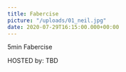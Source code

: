 ```yaml
---
title: Fabercise
picture: "/uploads/01_neil.jpg"
date: 2020-07-29T16:15:00.000+00:00
---
```


5min Fabercise

HOSTED by: TBD
